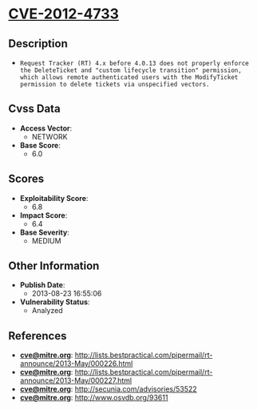 
# [CVE-2012-4733](https://cve.mitre.org/cgi-bin/cvename.cgi?name=CVE-2012-4733)

## Description

- `Request Tracker (RT) 4.x before 4.0.13 does not properly enforce the DeleteTicket and "custom lifecycle transition" permission, which allows remote authenticated users with the ModifyTicket permission to delete tickets via unspecified vectors.`

## Cvss Data

- **Access Vector**:
  - NETWORK
- **Base Score**:
  - 6.0

## Scores

- **Exploitability Score**:
  - 6.8
- **Impact Score**:
  - 6.4
- **Base Severity**:
  - MEDIUM

## Other Information

- **Publish Date**:
  - 2013-08-23 16:55:06
- **Vulnerability Status**:
  - Analyzed

## References

- **cve@mitre.org**: http://lists.bestpractical.com/pipermail/rt-announce/2013-May/000226.html
- **cve@mitre.org**: http://lists.bestpractical.com/pipermail/rt-announce/2013-May/000227.html
- **cve@mitre.org**: http://secunia.com/advisories/53522
- **cve@mitre.org**: http://www.osvdb.org/93611
